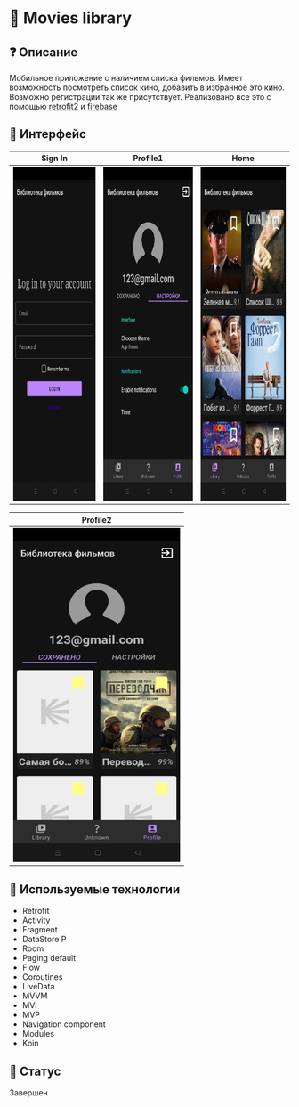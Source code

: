 # 📱 Movies library
## ❓ Описание
Мобильное приложение с наличием списка фильмов. Имеет возможность посмотреть список кино, добавить в избранное это кино. Возможно регистрации так же присутствует. Реализовано все это с помощью [retrofit2](https://square.github.io/retrofit/) и [firebase](https://firebase.google.com/)

## 🎨 Интерфейс
| Sign In | Profile1 | Home |
| --------------- |--------------- |--------------- |
| <img src="https://github.com/Lefrut/Movies-Library/blob/main/login.jpg" width="300" height="600" />|<img src="https://github.com/Lefrut/Movies-Library/blob/main/profile.jpg" width="300" height="600" /> | <img src="https://github.com/Lefrut/Movies-Library/blob/main/home2.jpg" width="300" height="600" />|

|Profile2|
|-|
|<img src="https://github.com/Lefrut/Movies-Library/blob/main/saved.jpg" width="300" height="600" /> |

## 📃 Используемые технологии
- Retrofit
- Activity
- Fragment
- DataStore P
- Room
- Paging default
- Flow
- Coroutines
- LiveData
- MVVM
- MVI
- MVP
- Navigation component
- Modules
- Koin

## 🚧 Статус
Завершен
